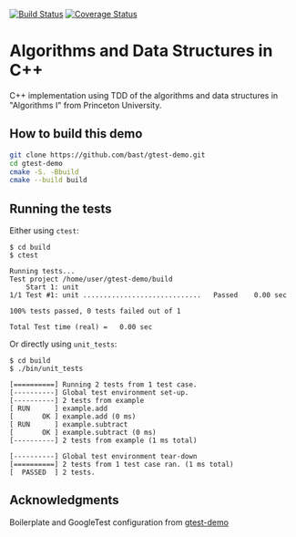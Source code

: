 [![Build Status](https://github.com/MaxPowerReforged/algorithms-and-data-structures-in-cpp/actions/workflows/test.yml/badge.svg)](https://github.com/MaxPowerReforged/algorithms-and-data-structures-in-cpp/actions/workflows/test.yml)
[![Coverage Status](https://coveralls.io/repos/github/MaxPowerReforged/algorithms-and-data-structures-in-cpp/badge.svg)](https://coveralls.io/github/MaxPowerReforged/algorithms-and-data-structures-in-cpp)


# Algorithms and Data Structures in C++

C++ implementation using TDD of the algorithms and data
structures in "Algorithms I" from Princeton University.


## How to build this demo

```bash
git clone https://github.com/bast/gtest-demo.git
cd gtest-demo
cmake -S. -Bbuild 
cmake --build build
```


## Running the tests

Either using `ctest`:
```
$ cd build
$ ctest

Running tests...
Test project /home/user/gtest-demo/build
    Start 1: unit
1/1 Test #1: unit .............................   Passed    0.00 sec

100% tests passed, 0 tests failed out of 1

Total Test time (real) =   0.00 sec
```

Or directly using `unit_tests`:
```
$ cd build 
$ ./bin/unit_tests

[==========] Running 2 tests from 1 test case.
[----------] Global test environment set-up.
[----------] 2 tests from example
[ RUN      ] example.add
[       OK ] example.add (0 ms)
[ RUN      ] example.subtract
[       OK ] example.subtract (0 ms)
[----------] 2 tests from example (1 ms total)

[----------] Global test environment tear-down
[==========] 2 tests from 1 test case ran. (1 ms total)
[  PASSED  ] 2 tests.

```


## Acknowledgments

Boilerplate and GoogleTest configuration from [gtest-demo](https://github.com/bast/gtest-demo)